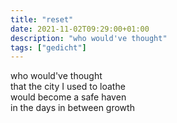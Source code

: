 ```yaml
---
title: "reset"
date: 2021-11-02T09:29:00+01:00
description: "who would've thought"
tags: ["gedicht"]
---
```


who would've thought\
that the city I used to loathe\
would become a safe haven\
in the days in between growth

